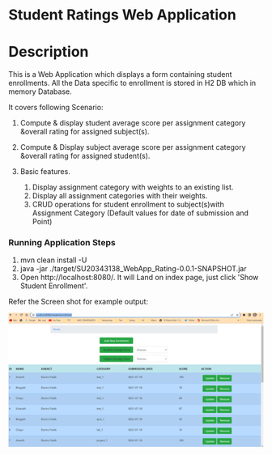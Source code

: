 # Student Ratings Web Application

# Description

This is a Web Application which displays a form containing student enrollments.
All the Data specific to enrollment is stored in H2 DB which in memory Database.

It covers following Scenario:

1) Compute & display student average score per assignment category &overall rating for assigned subject(s).
2) Compute & Display subject average score per assignment category &overall rating for assigned student(s).
3) Basic features.

    1) Display assignment category with weights to an existing list.
    2) Display all assignment categories with their weights.
    3) CRUD operations for student enrollment to subject(s)with Assignment Category (Default values for date of
       submission and Point)

### Running Application Steps

1) mvn clean install -U
2) java -jar ./target/SU20343138_WebApp_Rating-0.0.1-SNAPSHOT.jar
3) Open http://localhost:8080/. It will Land on index page, just click 'Show Student Enrollment'.

Refer the Screen shot for example output:


![img_1.png](img_1.png)

